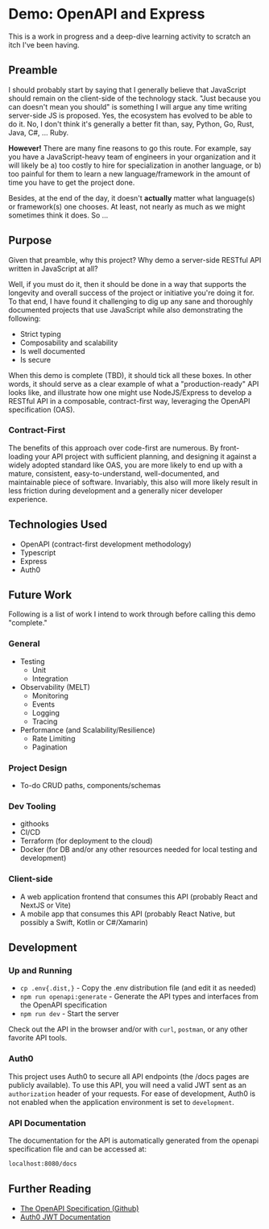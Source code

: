 # Demo: OpenAPI and Express

This is a work in progress and a deep-dive learning activity to scratch an itch I've been having.

## Preamble

I should probably start by saying that I generally believe that JavaScript should remain on the client-side of the
technology stack. "Just because you can doesn't mean you should" is something I will argue any time writing server-side
JS is proposed. Yes, the ecosystem has evolved to be able to do it. No, I don't think it's generally a better fit
than, say, Python, Go, Rust, Java, C#, ... Ruby.

**However!** There are many fine reasons to go this route. For example, say you have a JavaScript-heavy team of
engineers in your organization and it will likely be a) too costly to hire for specialization in another language, or
b) too painful for them to learn a new language/framework in the amount of time you have to get the project done.

Besides, at the end of the day, it doesn't **actually** matter what language(s) or framework(s) one chooses. At least,
not nearly as much as we might sometimes think it does. So ...

## Purpose

Given that preamble, why this project?  Why demo a server-side RESTful API written in JavaScript at all?

Well, if you must do it, then it should be done in a way that supports the longevity and overall success of the project
or initiative you're doing it for. To that end, I have found it challenging to dig up any sane and thoroughly documented
projects that use JavaScript while also demonstrating the following:

*   Strict typing
*   Composability and scalability
*   Is well documented
*   Is secure

When this demo is complete (TBD), it should tick all these boxes.  In other words, it should serve as a clear example
of what a "production-ready" API looks like, and illustrate how one might use NodeJS/Express to develop a RESTful API in
a composable, contract-first way, leveraging the OpenAPI specification (OAS).

### Contract-First

The benefits of this approach over code-first are numerous. By front-loading your API project with sufficient planning,
and designing it against a widely adopted standard like OAS, you are more likely to end up with a mature, consistent, 
easy-to-understand, well-documented, and maintainable piece of software.  Invariably, this also will more likely result
in less friction during development and a generally nicer developer experience.

## Technologies Used

*   OpenAPI (contract-first development methodology)
*   Typescript
*   Express
*   Auth0

## Future Work

Following is a list of work I intend to work through before calling this demo "complete."

### General

*   Testing
    *   Unit
    *   Integration
*   Observability (MELT)
    *   Monitoring
    *   Events
    *   Logging
    *   Tracing
*   Performance (and Scalability/Resilience)
    *   Rate Limiting
    *   Pagination

### Project Design

*   To-do CRUD paths, components/schemas

### Dev Tooling

*   githooks
*   CI/CD
*   Terraform (for deployment to the cloud)
*   Docker (for DB and/or any other resources needed for local testing and development)

### Client-side

*   A web application frontend that consumes this API (probably React and NextJS or Vite)
*   A mobile app that consumes this API (probably React Native, but possibly a Swift, Kotlin or C#/Xamarin)

## Development

### Up and Running

*   `cp .env{.dist,}` - Copy the .env distribution file (and edit it as needed)
*   `npm run openapi:generate` - Generate the API types and interfaces from the OpenAPI specification
*   `npm run dev` - Start the server

Check out the API in the browser and/or with `curl`, `postman`, or any other favorite API tools.

### Auth0

This project uses Auth0 to secure all API endpoints (the /docs pages are publicly available). To use this API, you will
need a valid JWT sent as an `authorization` header of your requests.  For ease of development, Auth0 is not enabled when
the application environment is set to `development`.

### API Documentation

The documentation for the API is automatically generated from the openapi specification file and can be accessed at:

```sh
localhost:8080/docs
```

## Further Reading

*   [The OpenAPI Specification (Github)](https://github.com/OAI/OpenAPI-Specification)
*   [Auth0 JWT Documentation](https://auth0.com/docs/secure/tokens/json-web-tokens)
